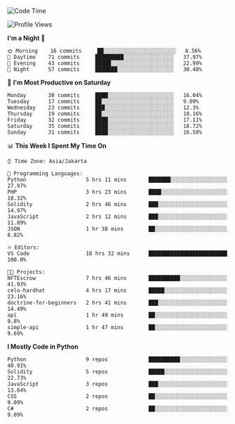 <!--START_SECTION:waka-->
![Code Time](http://img.shields.io/badge/Code%20Time-1%2C067%20hrs%2040%20mins-blue)

![Profile Views](http://img.shields.io/badge/Profile%20Views-0-blue)

**I'm a Night 🦉** 

```text
🌞 Morning    16 commits     ██░░░░░░░░░░░░░░░░░░░░░░░   8.56% 
🌆 Daytime    71 commits     █████████░░░░░░░░░░░░░░░░   37.97% 
🌃 Evening    43 commits     █████░░░░░░░░░░░░░░░░░░░░   22.99% 
🌙 Night      57 commits     ███████░░░░░░░░░░░░░░░░░░   30.48%

```
📅 **I'm Most Productive on Saturday** 

```text
Monday       30 commits     ████░░░░░░░░░░░░░░░░░░░░░   16.04% 
Tuesday      17 commits     ██░░░░░░░░░░░░░░░░░░░░░░░   9.09% 
Wednesday    23 commits     ███░░░░░░░░░░░░░░░░░░░░░░   12.3% 
Thursday     19 commits     ██░░░░░░░░░░░░░░░░░░░░░░░   10.16% 
Friday       32 commits     ████░░░░░░░░░░░░░░░░░░░░░   17.11% 
Saturday     35 commits     ████░░░░░░░░░░░░░░░░░░░░░   18.72% 
Sunday       31 commits     ████░░░░░░░░░░░░░░░░░░░░░   16.58%

```


📊 **This Week I Spent My Time On** 

```text
⌚︎ Time Zone: Asia/Jakarta

💬 Programming Languages: 
Python                   5 hrs 11 mins       ███████░░░░░░░░░░░░░░░░░░   27.97% 
PHP                      3 hrs 23 mins       ████░░░░░░░░░░░░░░░░░░░░░   18.32% 
Solidity                 2 hrs 46 mins       ███░░░░░░░░░░░░░░░░░░░░░░   14.97% 
JavaScript               2 hrs 12 mins       ███░░░░░░░░░░░░░░░░░░░░░░   11.89% 
JSON                     1 hr 38 mins        ██░░░░░░░░░░░░░░░░░░░░░░░   8.82%

🔥 Editors: 
VS Code                  18 hrs 32 mins      █████████████████████████   100.0%

🐱‍💻 Projects: 
NFTEscrow                7 hrs 46 mins       ██████████░░░░░░░░░░░░░░░   41.93% 
celo-hardhat             4 hrs 17 mins       █████░░░░░░░░░░░░░░░░░░░░   23.16% 
doctrine-for-beginners   2 hrs 41 mins       ███░░░░░░░░░░░░░░░░░░░░░░   14.49% 
api                      1 hr 49 mins        ██░░░░░░░░░░░░░░░░░░░░░░░   9.8% 
simple-api               1 hr 47 mins        ██░░░░░░░░░░░░░░░░░░░░░░░   9.69%

```

**I Mostly Code in Python** 

```text
Python                   9 repos             ██████████░░░░░░░░░░░░░░░   40.91% 
Solidity                 5 repos             █████░░░░░░░░░░░░░░░░░░░░   22.73% 
JavaScript               3 repos             ███░░░░░░░░░░░░░░░░░░░░░░   13.64% 
CSS                      2 repos             ██░░░░░░░░░░░░░░░░░░░░░░░   9.09% 
C#                       2 repos             ██░░░░░░░░░░░░░░░░░░░░░░░   9.09%

```



<!--END_SECTION:waka-->
